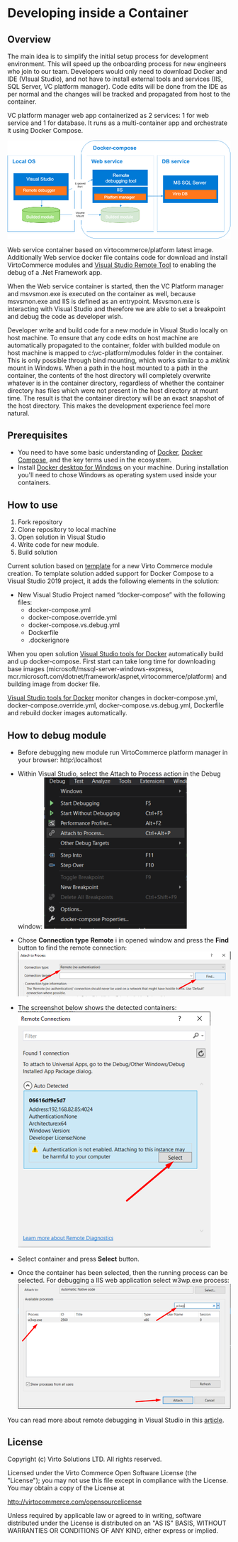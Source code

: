 # Developing inside a Container

## Overview

The main idea is to simplify the initial setup process for development environment. This will speed up the onboarding process for new engineers who join to our team.
Developers would only need to download Docker and IDE (VIsual Studio), and not have to install external tools and services (IIS, SQL Server, VC platform manager). Code edits will be done from the IDE as per normal and the changes will be tracked and propagated from host to the container.

VC platform manager web app containerized as 2 services: 1 for web service and 1 for database. It runs as a multi-container app and orchestrate it using Docker Compose.

![Developing inside a Container](docs/media/developing-inside-container.png)

Web service container based on virtocommerce/platform latest image. Additionally Web service docker file contains code for download and install VirtoCommerce modules and [Visual Studio Remote Tool](https://visualstudio.microsoft.com/downloads#remote-tools-for-visual-studio-2019) to enabling the debug of a .Net Framework app.

When the Web service container is started, then the VC Platform manager and msvsmon.exe is executed on the container as well, because msvsmon.exe and IIS is defined as an entrypoint. Msvsmon.exe is interacting with Visual Studio and therefore we are able to set a breakpoint and debug the code as developer wish.

Developer write and build code for a new module in Visual Studio locally on host machine. To ensure that any code edits on host machine are automatically propagated to the container, folder with builded module on host machine is mapped to c:\vc-platform\modules folder in the container. This is only possible through bind mounting, which works similar to a *mklink* mount in Windows. When a path in the host mounted to a path in the container, the contents of the host directory will completely overwrite whatever is in the container directory, regardless of whether the container directory has files which were not present in the host directory at mount time. The result is that the container directory will be an exact snapshot of the host directory. This makes the development experience feel more natural.

## Prerequisites

* You need to have some basic understanding of [Docker](https://docs.docker.com/get-started/), [Docker Compose](https://docs.docker.com/compose/gettingstarted/), and the key terms used in the ecosystem.
* Install [Docker desktop for Windows](https://docs.docker.com/docker-for-windows/install/) on your machine. During installation you'll need to chose Windows as operating system used inside your containers.

## How to use

1. Fork repository
1. Clone repository to local machine
1. Open solution in Visual Studio
1. Write code for new module.
1. Build solution

Current solution based on [template](https://marketplace.visualstudio.com/items?itemName=Virto-Commerce.VirtoCommerceModuleTemplates) for a new Virto Commerce module creation. To template solution added support for Docker Compose to a Visual Studio 2019 project, it adds the following elements in the solution:

* New Visual Studio Project named “docker-compose” with the following files:
  * docker-compose.yml
  * docker-compose.override.yml
  * docker-compose.vs.debug.yml
  * Dockerfile
  * .dockerignore

When you open solution [Visual Studio tools for Docker](https://docs.microsoft.com/en-us/visualstudio/containers/overview?view=vs-2019) automatically build and up docker-compose.
First start can take long time for downloading base images (microsoft/mssql-server-windows-express, mcr.microsoft.com/dotnet/framework/aspnet,virtocommerce/platform) and building image from docker file.

[Visual Studio tools for Docker](https://docs.microsoft.com/en-us/visualstudio/containers/overview?view=vs-2019) monitor changes in docker-compose.yml, docker-compose.override.yml, docker-compose.vs.debug.yml, Dockerfile and rebuild docker images automatically.

## How to debug module

* Before debugging new module run VirtoCommerce platform manager in your browser: http:\\localhost
* Within Visual Studio, select the Attach to Process action in the Debug window:
![Menu](docs/media/screen-attach-to-process-menu.png)

* Chose **Connection type** **Remote** i in opened window and press the **Find** button to find the remote connection:
![Find remote](docs/media/screen-attach-to-process-window.png)

* The screenshot below shows the detected containers:
![Remote container](docs/media/screen-remote-connections.png)

* Select container and press **Select** button.

* Once the container has been selected, then the running process can be selected.
For debugging a IIS web application select w3wp.exe process:
![Attach](docs/media/screen-attach-to-process-process-selection.png)

You can read more about remote debugging in Visual Studio in this [article](https://docs.microsoft.com/en-us/visualstudio/debugger/attach-to-running-processes-with-the-visual-studio-debugger?view=vs-2019).

## License

Copyright (c) Virto Solutions LTD.  All rights reserved.

Licensed under the Virto Commerce Open Software License (the "License"); you
may not use this file except in compliance with the License. You may
obtain a copy of the License at

<http://virtocommerce.com/opensourcelicense>

Unless required by applicable law or agreed to in writing, software
distributed under the License is distributed on an "AS IS" BASIS,
WITHOUT WARRANTIES OR CONDITIONS OF ANY KIND, either express or
implied.
